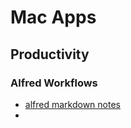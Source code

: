 # Mac Apps

## Productivity

### Alfred Workflows

- [alfred markdown notes](https://github.com/Acidham/alfred-markdown-notes)
- 